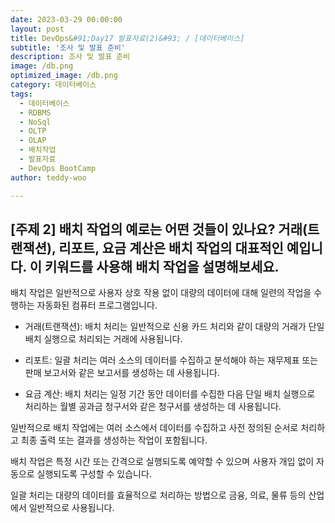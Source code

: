 ```yaml
---
date: 2023-03-29 00:00:00
layout: post
title: DevOps&#91;Day17 발표자료(2)&#93; / [데이터베이스]
subtitle: '조사 및 발표 준비'
description: 조사 및 발표 준비
image: /db.png
optimized_image: /db.png
category: 데이터베이스
tags:
  - 데이터베이스
  - RDBMS
  - NoSql
  - OLTP
  - OLAP
  - 배치작업
  - 발표자료
  - DevOps BootCamp
author: teddy-woo

---
```


## [주제 2] 배치 작업의 예로는 어떤 것들이 있나요? 거래(트랜잭션), 리포트, 요금 계산은 배치 작업의 대표적인 예입니다. 이 키워드를 사용해 배치 작업을 설명해보세요.


배치 작업은 일반적으로 사용자 상호 작용 없이 
대량의 데이터에 대해 일련의 작업을 수행하는 자동화된 컴퓨터 프로그램입니다. 


- 거래(트랜잭션): 배치 처리는 일반적으로 신용 카드 처리와 같이 대량의 거래가 단일 배치 실행으로 처리되는 거래에 사용됩니다.

- 리포트: 일괄 처리는 여러 소스의 데이터를 수집하고 분석해야 하는 재무제표 또는 판매 보고서와 같은 보고서를 생성하는 데 사용됩니다.

- 요금 계산: 배치 처리는 일정 기간 동안 데이터를 수집한 다음 단일 배치 실행으로 처리하는 월별 공과금 청구서와 같은 청구서를 생성하는 데 사용됩니다.

일반적으로 배치 작업에는 여러 소스에서 데이터를 수집하고 사전 정의된 순서로 처리하고 최종 출력 또는 결과를 생성하는 작업이 포함됩니다. 

배치 작업은 특정 시간 또는 간격으로 실행되도록 예약할 수 있으며 사용자 개입 없이 자동으로 실행되도록 구성할 수 있습니다. 

일괄 처리는 대량의 데이터를 효율적으로 처리하는 방법으로 금융, 의료, 물류 등의 산업에서 일반적으로 사용됩니다.

